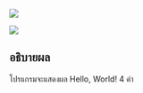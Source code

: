 ![](/Picture/Picture-15.png)

![](/Picture/Picture-16.png)

## อธิบายผล

โปรแกรมจะแสดงผล Hello, World! 4 คำ
